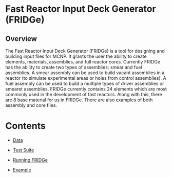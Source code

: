 # Fast Reactor Input Deck Generator (FRIDGe)

## Overview

The Fast Reactor Input Deck Generator (FRIDGe) is a tool for designing and building input files for MCNP.
It grants the user the ability to create elements, materials, assemblies, and full reactor cores.
Currently FRIDGe has the ability to create two types of assemblies; smear and fuel assemblies.
A smear assembly can be used to build vacant assemblies in a reactor (to simulate experimental areas or holes from control assemblies).
A fuel assembly can be used to build a multiple types of driver assemblies or smearet assemblies.
FRIDGe currently contains 24 elements which are most commonly used in the development of fast reactors.
Along with this, there are 8 base material for us in FRIDGe.
There are also examples of both assembly and core files.

# Contents
* [Data](source/Data.md)

* [Test Suite](source/Test.md)

* [Running FRIDGe](source/Run.md)

* [Example](source/Examples.md)